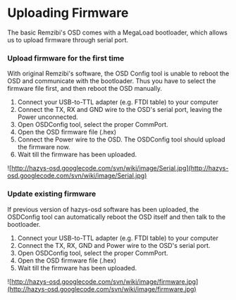 # Uploading Firmware #

The basic Remzibi's OSD comes with a MegaLoad bootloader, which allows us to upload firmware through serial port.

### Upload firmware for the first time ###
With original Remzibi's software, the OSD Config tool is unable to reboot the OSD and communicate with the bootloader. Thus you have to select the firmware file first, and then reboot the OSD manually.

  1. Connect your USB-to-TTL adapter (e.g. FTDI table) to your computer
  1. Connect the TX, RX and GND wire to the OSD's serial port, leaving the Power unconnected.
  1. Open OSDConfig tool, select the proper CommPort.
  1. Open the OSD firmware file (.hex)
  1. Connect the Power wire to the OSD. The OSDConfig tool should upload the firmware now.
  1. Wait till the firmware has been uploaded.

![http://hazys-osd.googlecode.com/svn/wiki/image/Serial.jpg](http://hazys-osd.googlecode.com/svn/wiki/image/Serial.jpg)

### Update existing firmware ###

If previous version of hazys-osd software has been uploaded, the OSDConfig tool can  automatically reboot the OSD itself and then talk to the bootloader.

  1. Connect your USB-to-TTL adapter (e.g. FTDI table) to your computer
  1. Connect the TX, RX, GND and Power wire to the OSD's serial port.
  1. Open OSDConfig tool, select the proper CommPort.
  1. Open the OSD firmware file (.hex)
  1. Wait till the firmware has been uploaded.

![http://hazys-osd.googlecode.com/svn/wiki/image/firmware.jpg](http://hazys-osd.googlecode.com/svn/wiki/image/firmware.jpg)